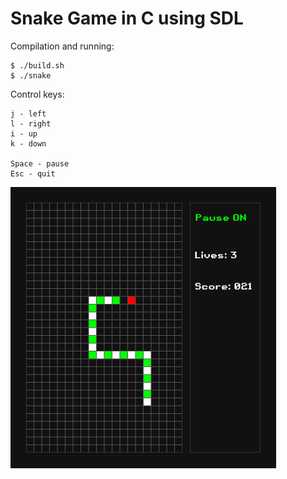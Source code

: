 
# Snake Game in C using SDL

Compilation and running:
```
$ ./build.sh
$ ./snake
```

Control keys:
```
j - left
l - right
i - up
k - down

Space - pause
Esc - quit
```

<img src="Screenshot.png" alt="Screenshot" width="425" height="450">

